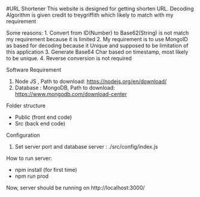 #URL Shortener
This website is designed for getting shorten URL.
Decoding Algorithm is given credit to treygriffith which likely to match with my requirement 

Some reasons: 
    1. Convert from ID(Number) to Base62(String) is not match my requirement because it is limited 
    2. My requirement is to use MongoID as based for decoding because it Unique and supposed to be limitation of this application
    3. Generate Base64 Char based on timestamp, most likely to be unique. 
    4. Reverse conversion is not required 
 

Software Requirement 
1.	Node JS  , Path to download: https://nodejs.org/en/download/ 
2.	Database : MongoDB, Path to download: https://www.mongodb.com/download-center 

Folder structure 
-	Public  (front end code)
-	Src (back end code)

Configuration 
1.	Set server port and database server : ./src/config/index.js

How to run server:
-   npm install (for first time)
-	npm run prod

Now, server should be running on http://localhost:3000/ 